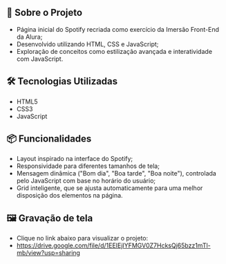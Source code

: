 ## 📂 Sobre o Projeto

* Página inicial do Spotify recriada como exercício da Imersão Front-End da Alura;
* Desenvolvido utilizando HTML, CSS e JavaScript;
* Exploração de conceitos como estilização avançada e interatividade com JavaScript.

## 🛠 Tecnologias Utilizadas

* HTML5
* CSS3
* JavaScript

## 📦 Funcionalidades

* Layout inspirado na interface do Spotify;
* Responsividade para diferentes tamanhos de tela;
* Mensagem dinâmica ("Bom dia", "Boa tarde", "Boa noite"), controlada pelo JavaScript com base no horário do usuário;
* Grid inteligente, que se ajusta automaticamente para uma melhor disposição dos elementos na página.

## 🖼 Gravação de tela
* Clique no link abaixo para visualizar o projeto:
* https://drive.google.com/file/d/1EEIEjIYFMGV0Z7HcksQj65bzz1mTl-mb/view?usp=sharing
